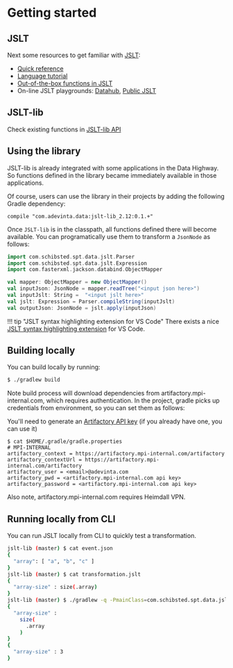 # Getting started

## JSLT

Next some resources to get familiar with [JSLT](https://github.com/schibsted/jslt):

* [Quick reference](https://github.com/schibsted/jslt#quick-reference)
* [Language tutorial](https://github.com/schibsted/jslt/blob/master/tutorial.md)
* [Out-of-the-box functions in JSLT](https://github.com/schibsted/jslt/blob/master/functions.md)
* On-line JSLT playgrounds: [Datahub](https://datahub.mpi-internal.com/audience/playground), 
[Public JSLT](http://spt-data-dev-public-web.s3-website-eu-west-1.amazonaws.com/jstl2.html)

## JSLT-lib

Check existing functions in [JSLT-lib API](API.md)

## Using the library

JSLT-lib is already integrated with some applications in the Data Highway. So functions defined in the library 
became immediately available in those applications.

Of course, users can use the library in their projects by adding the following Gradle dependency:

```
compile "com.adevinta.data:jslt-lib_2.12:0.1.+"
```

Once `JSLT-lib` is in the classpath, all functions defined there will become available. 
You can programatically use them to transform a `JsonNode` as follows:

```scala
import com.schibsted.spt.data.jslt.Parser
import com.schibsted.spt.data.jslt.Expression
import com.fasterxml.jackson.databind.ObjectMapper

val mapper: ObjectMapper = new ObjectMapper()
val inputJson: JsonNode = mapper.readTree("<input json here>")
val inputJslt: String =  "<input jslt here>"
val jslt: Expression = Parser.compileString(inputJslt)
val outputJson: JsonNode = jslt.apply(inputJson)
```

!!! tip "JSLT syntax highlighting extension for VS Code"
    There exists a nice [JSLT syntax highlighting extension](https://marketplace.visualstudio.com/items?itemName=jarno-rajala.jslt-lang) for VS Code.

## Building locally

You can build locally by running:

```bash
$ ./gradlew build
```

Note build process will download dependencies from artifactory.mpi-internal.com, which requires authentication. In the project, gradle picks up credentials from environment, so you can set them as follows:

You'll need to generate an [Artifactory API key](https://artifactory.mpi-internal.com/artifactory/webapp/#/profile) (if you already have one, you can use it)

```
$ cat $HOME/.gradle/gradle.properties 
# MPI-INTERNAL
artifactory_context = https://artifactory.mpi-internal.com/artifactory
artifactory_contextUrl = https://artifactory.mpi-internal.com/artifactory
artifactory_user = <email>@adevinta.com
artifactory_pwd = <artifactory.mpi-internal.com api key>
artifactory_password = <artifactory.mpi-internal.com api key>
```

Also note, artifactory.mpi-internal.com requires Heimdall VPN.

## Running locally from CLI

You can run JSLT locally from CLI to quickly test a transformation.

```bash
jslt-lib (master) $ cat event.json 
{
  "array": [ "a", "b", "c" ]
}
jslt-lib (master) $ cat transformation.jslt 
{
  "array-size" : size(.array)
}
jslt-lib (master) $ ./gradlew -q -PmainClass=com.schibsted.spt.data.jslt.cli.JSLT run --args="transformation.jslt event.json"
{
  "array-size" :
    size(
      .array
    )
}
{
  "array-size" : 3
}
```
